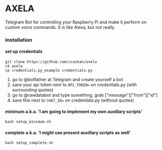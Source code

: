 
# AXELA

Telegram Bot for controlling your Raspberry Pi and make it perform on custom voice commands. It is like Alexa, but not really.


### installation

#### set up credentials

```
git clone https://github.com/ccozkan/axela
cd axela
cp credentials.py_example credentials.py
```

1) go to @botfather at Telegram and create yourself a bot
2) save your api token next to `API_TOKEN=` on credentials.py (with surrounding quotes)
3) go to @rawdatabot and type something, grab ["message"]["from"]["id"]
4) save this next to `CHAT_ID=` on credentials.py (without quotes)

#### minimum a.k.a. 'I am going to implement my own auxillary scripts'

```
bash setup_minimum.sh
```

#### complete a.k.a. 'I might use present auxillary scripts as well'

```
bash setup_complete.sh
```

